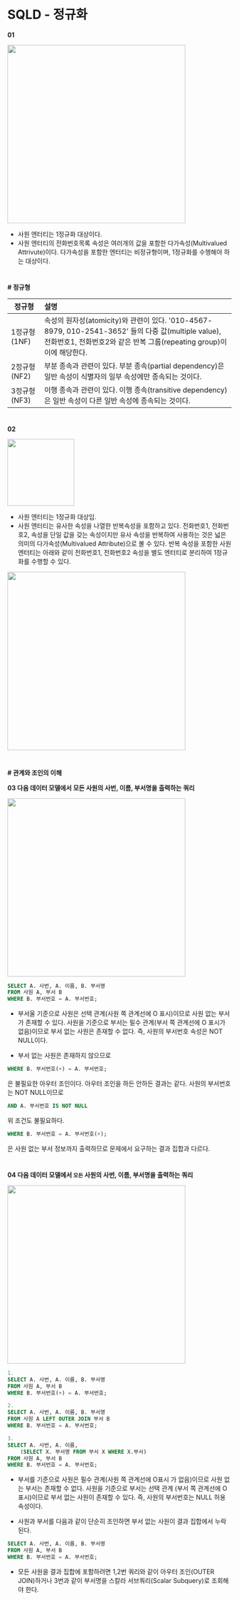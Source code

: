# SQLD - 정규화

**01**

<img src="https://user-images.githubusercontent.com/66513003/119106881-b36c3180-ba59-11eb-860d-acbc4a40d86b.png" width="400">

- 사원 엔터티는 1정규화 대상이다.
- 사원 엔터티의 전화번호목록 속성은 여러개의 값을 포함한 다가속성(Multivalued Attrivute)이다. 다가속성을 포함한 엔터티는 비정규형이며, 1정규화를 수행해야 하는 대상이다.

#

**# 정규형**

|정규형|설명|
|--|:--|
|1정규형(1NF)| 속성의 원자성(atomicity)와 관련이 있다. '010-4567-8979, 010-2541-3652' 들의 다중 값(multiple value), 전화번호1, 전화번호2와 같은 반복 그룹(repeating group)이 이에 해당한다.|
|2정규형(NF2)| 부분 종속과 관련이 있다. 부분 종속(partial dependency)은 일반 속성이 식별자의 일부 속성에만 종속되는 것이다. |
|3정규형(NF3)| 이행 종속과 관련이 있다. 이행 종속(transitive dependency)은 일반 속성이 다른 일반 속성에 종속되는 것이다.|

#

**02**

<img src="https://user-images.githubusercontent.com/66513003/119109679-5756dc80-ba5c-11eb-9fec-bbe639916478.png" width="150">

- 사원 엔터티는 1정규화 대상임.
- 사원 엔터티는 유사한 속성을 나열한 반복속성을 포함하고 있다. 전화번호1, 전화번호2, 속성을 단일 값을 갖는 속성이지만 유사 속성을 반복하여 사용하는 것은 넓은 의미의 다가속성(Multivalued Attribute)으로 볼 수 있다. 반복 속성을 포함한 사원 엔터티는 아래와 같이 전화번호1, 전화번호2 속성을 별도 엔터티로 분리하여 1정규화를 수행할 수 있다.

<img src="https://user-images.githubusercontent.com/66513003/119110649-5a9e9800-ba5d-11eb-8a14-884769b1a4ec.png" width="400">

#

**# 관계와 조인의 이해**

**03 다음 데이터 모델에서 모든 사원의 사번, 이름, 부서명을 출력하는 쿼리**

<img src="https://user-images.githubusercontent.com/66513003/119111437-0647e800-ba5e-11eb-8b03-f7ab60f37b30.png" width="400">

```sql
SELECT A. 사번, A. 이름, B. 부서명
FROM 사원 A, 부서 B
WHERE B. 부서번호 = A. 부서번호;
```

- 부서울 기준으로 사원은 선택 관계(사원 쪽 관계선에 O 표시)이므로 사원 없는 부서가 존재할 수 있다. 사원을 기준으로 부서는 필수 관계(부서 쪽 관계선에 O 표시가 없음)이므로 부서 없는 사원은 존재할 수 없다. 즉, 사원의 부서번호 속성은 NOT NULL이다.

- 부서 없는 사원은 존재하지 않으므로 
```sql
WHERE B. 부서번호(+) = A. 부서번호;
```
은 불필요한 아우터 조인이다. 아우터 조인을 하든 안하든 결과는 같다. 사원의 부서번호는 NOT NULL이므로

```sql 
AND A. 부서번호 IS NOT NULL
```
위 조건도 불필요하다.
```sql
WHERE B. 부서번호 = A. 부서번호(+);
```
은 사원 없는 부서 정보까지 출력하므로 문제에서 요구하는 결과 집합과 다르다.

#

**04 다음 데이터 모델에서 `모든` 사원의 사번, 이름, 부서명을 출력하는 쿼리**

<img src="https://user-images.githubusercontent.com/66513003/119113632-40b28480-ba60-11eb-8fd6-8d456d345829.png" width="400">

```sql
1.
SELECT A. 사번, A. 이름, B. 부서명
FROM 사원 A, 부서 B
WHERE B. 부서번호(+) = A. 부서번호;

2.
SELECT A. 사번, A. 이름, B. 부서명
FROM 사원 A LEFT OUTER JOIN 부서 B
WHERE B. 부서번호 = A. 부서번호;

3.
SELECT A. 사번, A. 이름,
    (SELECT X. 부서명 FROM 부서 X WHERE X.부서)
FROM 사원 A, 부서 B
WHERE B. 부서번호 = A. 부서번호;
```

- 부서를 기준으로 사원은 필수 관계(사원 쪽 관계선에 O표시 가 없음)이므로 사원 없는 부서는 존재할 수 없다. 사원을 기준으로 부서는 선택 관계 (부서 쪽 관계선에 O표시)이므로 부서 없는 사원이 존재할 수 있다. 즉, 사원의 부서번호는 NULL 허용 속성이다.

- 사원과 부서를 다음과 같이 단순히 조인하면 부서 없는 사원이 결과 집합에서 누락된다. 
```sql
SELECT A. 사번, A. 이름, B. 부서명
FROM 사원 A, 부서 B
WHERE B. 부서번호 = A. 부서번호;
```
- 모든 사원을 결과 집합에 포함하려면 1,2번 쿼리와 같이 아우터 조인(OUTER JOIN)하거나 3번과 같이 부서명을 스칼라 서브쿼리(Scalar Subquery)로 조회해야 한다.
